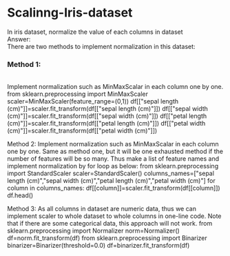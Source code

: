 # Scalinng-Iris-dataset
<p>In iris dataset, normalize the value of each columns in dataset</br>
Answer:</br>
There are two methods to implement normalization in this dataset:</br>
<h3>Method 1: </h3></br>
Implement normalization such as MinMaxScalar in each column one by one.</br>
from sklearn.preprocessing import MinMaxScaler
scaler=MinMaxScaler(feature_range=(0,1))
df[["sepal length (cm)"]]=scaler.fit_transform(df[["sepal length (cm)"]])
df[["sepal width (cm)"]]=scaler.fit_transform(df[["sepal width (cm)"]])
df[["petal length (cm)"]]=scaler.fit_transform(df[["petal length (cm)"]])
df[["petal width (cm)"]]=scaler.fit_transform(df[["petal width (cm)"]])

Method 2:
Implement normalization such as MinMaxScalar in each column one by one. Same as method one, but it will be one exhausted method if the number of features will be so many. Thus make a list of feature names and implement normalization by for loop as below:
from sklearn.preprocessing import StandardScaler
scaler=StandardScaler()
columns_names=["sepal length (cm)","sepal width (cm)","petal length (cm)","petal width (cm)"]
for column in columns_names:
    df[[column]]=scaler.fit_transform(df[[column]])
df.head()

Method 3:
As all columns in dataset are numeric data, thus we can implement scaler to whole dataset to whole columns in one-line code. Note that if there are some categorical data, this approach will not work.
from sklearn.preprocessing import Normalizer
norm=Normalizer()
df=norm.fit_transform(df)
from sklearn.preprocessing import Binarizer
binarizer=Binarizer(threshold=0.0)
df=binarizer.fit_transform(df)<p>
